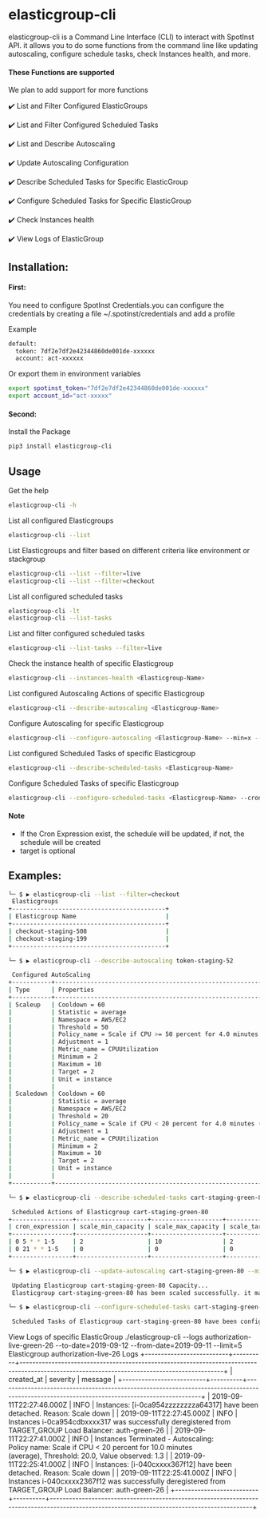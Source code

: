 # elasticgroup-cli

elasticgroup-cli is a Command Line Interface (CLI) to interact with SpotInst API. it allows you to do some functions from the command line like updating autoscaling, configure schedule tasks, check Instances health, and more.

#### These Functions are supported
 We plan to add support for more functions

 :heavy_check_mark: List and Filter Configured ElasticGroups

 :heavy_check_mark: List and Filter Configured Scheduled Tasks

 :heavy_check_mark: List and Describe Autoscaling

 :heavy_check_mark: Update Autoscaling Configuration

 :heavy_check_mark: Describe Scheduled Tasks for Specific ElasticGroup

 :heavy_check_mark: Configure Scheduled Tasks for Specific ElasticGroup

 :heavy_check_mark: Check Instances health

 :heavy_check_mark: View Logs of ElasticGroup

## Installation:
#### First:
You need to configure SpotInst Credentials.you can configure the credentials by creating a file ~/.spotinst/credentials and add a profile

Example

```bash
default:
  token: 7df2e7df2e42344860de001de-xxxxxx
  account: act-xxxxxx
```
Or export them in environment variables
```bash
export spotinst_token="7df2e7df2e42344860de001de-xxxxxx"
export account_id="act-xxxxx"
```
#### Second:
Install the Package
```bash
pip3 install elasticgroup-cli
```
## Usage

Get the help
```bash
elasticgroup-cli -h
```

List all configured Elasticgroups
```bash
elasticgroup-cli --list
```
List Elasticgroups and filter based on different criteria like environment or stackgroup
```bash
elasticgroup-cli --list --filter=live
elasticgroup-cli --list --filter=checkout
```
List all configured scheduled tasks
```bash
elasticgroup-cli -lt
elasticgroup-cli --list-tasks
```
List and filter configured scheduled tasks
```bash
elasticgroup-cli --list-tasks --filter=live
```

Check the instance health of specific Elasticgroup
```bash
elasticgroup-cli --instances-health <Elasticgroup-Name>
```
List configured Autoscaling Actions of specific Elasticgroup
```bash
elasticgroup-cli --describe-autoscaling <Elasticgroup-Name>
```
Configure Autoscaling for specific Elasticgroup
```bash
elasticgroup-cli --configure-autoscaling <Elasticgroup-Name> --min=x --max=x --target=x
```

List configured Scheduled Tasks of specific Elasticgroup
```bash
elasticgroup-cli --describe-scheduled-tasks <Elasticgroup-Name>
```
Configure Scheduled Tasks of specific Elasticgroup
```bash
elasticgroup-cli --configure-scheduled-tasks <Elasticgroup-Name> --cron-expression="expression" --min=x --max=x --target=x
```
#### Note
  - If the Cron Expression exist, the schedule will be updated, if not, the schedule will be created
  - target is optional

## Examples:

```bash
└─ $ ▶ elasticgroup-cli --list --filter=checkout
 Elasticgroups
+-------------------------------------------+
| Elasticgroup Name                         |
+-------------------------------------------+
| checkout-staging-508                      |
| checkout-staging-199                      |
+-------------------------------------------+
```

```bash
└─ $ ▶ elasticgroup-cli --describe-autoscaling token-staging-52

 Configured AutoScaling
+-----------+--------------------------------------------------------------------+
| Type      | Properties                                                         |
+-----------+--------------------------------------------------------------------+
| Scaleup   | Cooldown = 60                                                      |
|           | Statistic = average                                                |
|           | Namespace = AWS/EC2                                                |
|           | Threshold = 50                                                     |
|           | Policy_name = Scale if CPU >= 50 percent for 4.0 minutes (average) |
|           | Adjustment = 1                                                     |
|           | Metric_name = CPUUtilization                                       |
|           | Minimum = 2                                                        |
|           | Maximum = 10                                                       |
|           | Target = 2                                                         |
|           | Unit = instance                                                    |
|           |                                                                    |
| Scaledown | Cooldown = 60                                                      |
|           | Statistic = average                                                |
|           | Namespace = AWS/EC2                                                |
|           | Threshold = 20                                                     |
|           | Policy_name = Scale if CPU < 20 percent for 4.0 minutes (average)  |
|           | Adjustment = 1                                                     |
|           | Metric_name = CPUUtilization                                       |
|           | Minimum = 2                                                        |
|           | Maximum = 10                                                       |
|           | Target = 2                                                         |
|           | Unit = instance                                                    |
|           |                                                                    |
+-----------+--------------------------------------------------------------------+
```
```bash
└─ $ ▶ elasticgroup-cli --describe-scheduled-tasks cart-staging-green-80

 Scheduled Actions of Elasticgroup cart-staging-green-80
+-----------------+--------------------+--------------------+-----------------------+------------+
| cron_expression | scale_min_capacity | scale_max_capacity | scale_target_capacity | is_enabled |
+-----------------+--------------------+--------------------+-----------------------+------------+
| 0 5 * * 1-5     | 2                  | 10                 | 2                     | True       |
| 0 21 * * 1-5    | 0                  | 0                  | 0                     | True       |
+-----------------+--------------------+--------------------+-----------------------+------------+
```
```bash
└─ $ ▶ elasticgroup-cli --update-autoscaling cart-staging-green-80 --min=2 --max=3 --target=2

 Updating Elasticgroup cart-staging-green-80 Capacity...
 Elasticgroup cart-staging-green-80 has been scaled successfully. it may takes few seconds to reflect....
```

```bash
└─ $ ▶ elasticgroup-cli --configure-scheduled-tasks cart-staging-green-80 --cron-expression="0 21 * * 1-5" --min=1 --target=1 --max=2

 Scheduled Tasks of Elasticgroup cart-staging-green-80 have been configured successfully.
```

 View Logs of specific ElasticGroup
./elasticgroup-cli --logs authorization-live-green-26  --to-date=2019-09-12 --from-date=2019-09-11 --limit=5
 Elasticgroup authorization-live-26 Logs
+--------------------------+----------+---------------------------------------------------------------------------------------------------------------------------------------------+
| created_at               | severity | message                                                                                                                                     |
+--------------------------+----------+---------------------------------------------------------------------------------------------------------------------------------------------+
| 2019-09-11T22:27:46.000Z | INFO     | Instances: [i-0ca954zzzzzzzza64317] have been detached. Reason: Scale down                                                                  |
| 2019-09-11T22:27:45.000Z | INFO     | Instances i-0ca954cdbxxxx317 was successfully deregistered from TARGET_GROUP Load Balancer:  auth-green-26                                  |
| 2019-09-11T22:27:41.000Z | INFO     | Instances Terminated - Autoscaling: Policy name: Scale if CPU < 20 percent for 10.0 minutes (average), Threshold: 20.0, Value observed: 1.3 |
| 2019-09-11T22:25:41.000Z | INFO     | Instances: [i-040cxxxx367f12] have been detached. Reason: Scale down                                                                        |
| 2019-09-11T22:25:41.000Z | INFO     | Instances i-040cxxxx2367f12 was successfully deregistered from TARGET_GROUP Load Balancer:  auth-green-26                                   |
+--------------------------+----------+---------------------------------------------------------------------------------------------------------------------------------------------+

